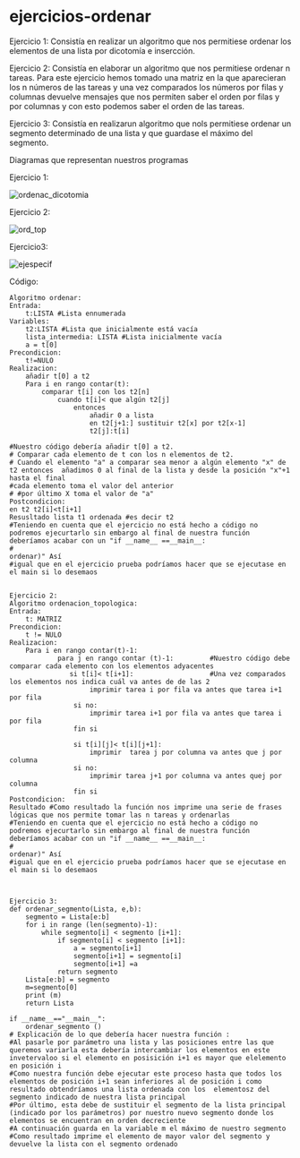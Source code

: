 # ejercicios-ordenar
Ejercicio 1: Consistía en realizar un algoritmo que nos permitiese ordenar los elementos de una lista por dicotomía e insercción.


Ejercicio 2: Consistía en elaborar un algoritmo que nos permitiese ordenar n tareas.
Para este ejercicio hemos tomado una matriz en la que aparecieran los n números de las tareas y una vez comparados los números por filas y columnas devuelve mensajes que nos permiten saber el orden por filas y por columnas y con esto podemos saber el orden de las tareas.


Ejercicio 3: Consistía en realizarun algoritmo que nols permitiese ordenar un segmento determinado de una lista y que guardase el máximo del segmento.

Diagramas que representan nuestros programas

Ejercicio 1:

![ordenac_dicotomia](https://user-images.githubusercontent.com/91721826/157718454-b86b604d-fb49-4fb5-82a5-5f82d93ac4d1.jpg)

Ejercicio 2:

![ord_top](https://user-images.githubusercontent.com/91721826/157718464-8cee2a19-a76f-4fdd-9e6f-2796f2828937.jpg)

Ejercicio3: 

![ejespecif](https://user-images.githubusercontent.com/91721826/157718485-10db580e-a14f-4543-a633-3a5c8759a123.jpg)

Código: 

```Ejercicio 1:
Algoritmo ordenar: 
Entrada: 
    t:LISTA #Lista ennumerada
Variables:
    t2:LISTA #Lista que inicialmente está vacía
    lista_intermedia: LISTA #Lista inicialmente vacía 
    a = t[0]
Precondicion: 
    t!=NULO
Realizacion:
    añadir t[0] a t2
    Para i en rango contar(t):
        comparar t[i] con los t2[n]
            cuando t[i]< que algún t2[j]
                entonces 
                    añadir 0 a lista 
                    en t2[j+1:] sustituir t2[x] por t2[x-1]
                    t2[j]:t[i]
                
#Nuestro código debería añadir t[0] a t2. 
# Comparar cada elemento de t con los n elementos de t2.
# Cuando el elemento "a" a comparar sea menor a algún elemento "x" de t2 entonces  añadimos 0 al final de la lista y desde la posición "x"+1 hasta el final
#cada elemento toma el valor del anterior 
# #por último X toma el valor de "a"
Postcondicion: 
en t2 t2[i]<t[i+1]
Resusltado lista t1 ordenada #es decir t2
#Teniendo en cuenta que el ejercicio no está hecho a código no podremos ejecurtarlo sin embargo al final de nuestra función deberíamos acabar con un "if __name__ ==__main__:
#                                                                                                                                                               ordenar)" Así
#igual que en el ejercicio prueba podríamos hacer que se ejecutase en el main si lo desemaos 

    
Ejercicio 2: 
Algoritmo ordenacion_topologica:
Entrada: 
    t: MATRIZ 
Precondicion:
    t != NULO 
Realizacion: 
    Para i en rango contar(t)-1: 
            para j en rango contar (t)-1:         #Nuestro código debe comparar cada elemento con los elementos adyacentes
               si t[i]< t[i+1]:                   #Una vez comparados los elementos nos indica cuál va antes de de las 2                                                
                    imprimir tarea i por fila va antes que tarea i+1 por fila
                si no:
                    imprimir tarea i+1 por fila va antes que tarea i por fila
                fin si 

                si t[i][j]< t[i][j+1]:
                    imprimir  tarea j por columna va antes que j por columna
                si no: 
                    imprimir tarea j+1 por columna va antes quej por columna 
                fin si 
Postcondicion:
Resultado #Como resultado la función nos imprime una serie de frases lógicas que nos permite tomar las n tareas y ordenarlas  
#Teniendo en cuenta que el ejercicio no está hecho a código no podremos ejecurtarlo sin embargo al final de nuestra función deberíamos acabar con un "if __name__ ==__main__:
#                                                                                                                                                               ordenar)" Así
#igual que en el ejercicio prueba podríamos hacer que se ejecutase en el main si lo desemaos 



Ejercicio 3:
def ordenar_segmento(Lista, e,b):
    segmento = Lista[e:b]
    for i in range (len(segmento)-1):
        while segmento[i] < segmento [i+1]:
            if segmento[i] < segmento [i+1]:
                a = segmento[i+1]
                segmento[i+1] = segmento[i]
                segmento[i+1] =a
            return segmento
    Lista[e:b] = segmento
    m=segmento[0]
    print (m)
    return Lista
    
if __name__=="__main__":
    ordenar_segmento ()
# Explicación de lo que debería hacer nuestra función : 
#Al pasarle por parámetro una lista y las posiciones entre las que queremos variarla esta debería intercambiar los elementos en este invetervaloo si el elemento en posisición i+1 es mayor que elelemento en posición i
#Como nuestra función debe ejecutar este proceso hasta que todos los elementos de posición i+1 sean inferiores al de posición i como resultado obtendríamos una lista ordenada con los  elementosz del segmento indicado de nuestra lista principal
#Por último, esta debe de sustituir el segmento de la lista principal (indicado por los parámetros) por nuestro nuevo segmento donde los elementos se encuentran en orden decreciente
#A continuación guarda en la variable m el máximo de nuestro segmento
#Como resultado imprime el elemento de mayor valor del segmento y devuelve la lista con el segmento ordenado 
